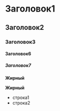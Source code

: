 # Заголовок1

## Заголовок2

### Заголовок3

#### Заголовок6

##### Заголовок7


**Жирный**

**Жирный**

* строка1
* строка2



